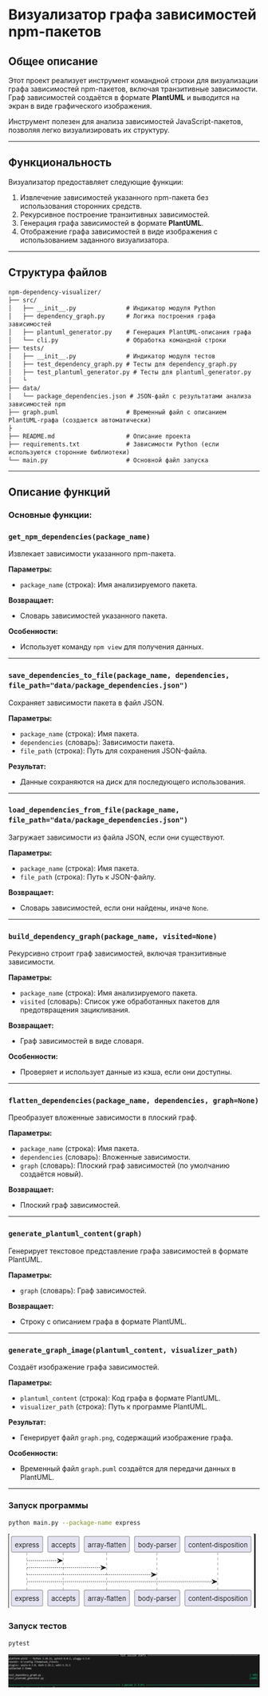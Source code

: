 # Визуализатор графа зависимостей npm-пакетов

## Общее описание
Этот проект реализует инструмент командной строки для визуализации графа зависимостей npm-пакетов, включая транзитивные зависимости. Граф зависимостей создаётся в формате **PlantUML** и выводится на экран в виде графического изображения.

Инструмент полезен для анализа зависимостей JavaScript-пакетов, позволяя легко визуализировать их структуру.

---

## Функциональность
Визуализатор предоставляет следующие функции:
1. Извлечение зависимостей указанного npm-пакета без использования сторонних средств.
2. Рекурсивное построение транзитивных зависимостей.
3. Генерация графа зависимостей в формате **PlantUML**.
4. Отображение графа зависимостей в виде изображения с использованием заданного визуализатора.

---

## Структура файлов
```plaintext
npm-dependency-visualizer/
├── src/
│   ├── __init__.py              # Индикатор модуля Python
│   ├── dependency_graph.py      # Логика построения графа зависимостей
│   ├── plantuml_generator.py    # Генерация PlantUML-описания графа
│   └── cli.py                   # Обработка командной строки
├── tests/
│   ├── __init__.py              # Индикатор модуля тестов
│   ├── test_dependency_graph.py # Тесты для dependency_graph.py
│   ├── test_plantuml_generator.py # Тесты для plantuml_generator.py
│   └
├── data/
│   └── package_dependencies.json # JSON-файл с результатами анализа зависимостей npm
├── graph.puml                   # Временный файл с описанием PlantUML-графа (создается автоматически)
├
├── README.md                    # Описание проекта
├── requirements.txt             # Зависимости Python (если используются сторонние библиотеки)
└── main.py                      # Основной файл запуска
```
---

## Описание функций

### Основные функции:


### `get_npm_dependencies(package_name)`
Извлекает зависимости указанного npm-пакета.

**Параметры:**
- `package_name` (строка): Имя анализируемого пакета.

**Возвращает:**
- Словарь зависимостей указанного пакета.

**Особенности:**
- Использует команду `npm view` для получения данных.

---

### `save_dependencies_to_file(package_name, dependencies, file_path="data/package_dependencies.json")`
Сохраняет зависимости пакета в файл JSON.

**Параметры:**
- `package_name` (строка): Имя пакета.
- `dependencies` (словарь): Зависимости пакета.
- `file_path` (строка): Путь для сохранения JSON-файла.

**Результат:**
- Данные сохраняются на диск для последующего использования.

---

### `load_dependencies_from_file(package_name, file_path="data/package_dependencies.json")`
Загружает зависимости из файла JSON, если они существуют.

**Параметры:**
- `package_name` (строка): Имя пакета.
- `file_path` (строка): Путь к JSON-файлу.

**Возвращает:**
- Словарь зависимостей, если они найдены, иначе `None`.

---

### `build_dependency_graph(package_name, visited=None)`
Рекурсивно строит граф зависимостей, включая транзитивные зависимости.

**Параметры:**
- `package_name` (строка): Имя анализируемого пакета.
- `visited` (словарь): Список уже обработанных пакетов для предотвращения зацикливания.

**Возвращает:**
- Граф зависимостей в виде словаря.

**Особенности:**
- Проверяет и использует данные из кэша, если они доступны.

---

### `flatten_dependencies(package_name, dependencies, graph=None)`
Преобразует вложенные зависимости в плоский граф.

**Параметры:**
- `package_name` (строка): Имя пакета.
- `dependencies` (словарь): Вложенные зависимости.
- `graph` (словарь): Плоский граф зависимостей (по умолчанию создаётся новый).

**Возвращает:**
- Плоский граф зависимостей.

---

### `generate_plantuml_content(graph)`
Генерирует текстовое представление графа зависимостей в формате PlantUML.

**Параметры:**
- `graph` (словарь): Граф зависимостей.

**Возвращает:**
- Строку с описанием графа в формате PlantUML.

---

### `generate_graph_image(plantuml_content, visualizer_path)`
Создаёт изображение графа зависимостей.

**Параметры:**
- `plantuml_content` (строка): Код графа в формате PlantUML.
- `visualizer_path` (строка): Путь к программе PlantUML.

**Результат:**
- Генерирует файл `graph.png`, содержащий изображение графа.

**Особенности:**
- Временный файл `graph.puml` создаётся для передачи данных в PlantUML.

---

### Запуск программы 

```bash
python main.py --package-name express
```

![График зависимостей в нашем файле](Снимок4.PNG)

### Запуск тестов 

```bash
pytest
```
![результаты тестов](Снимок5.PNG)